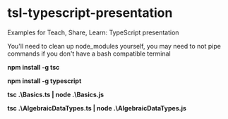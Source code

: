 # tsl-typescript-presentation
Examples for Teach, Share, Learn: TypeScript presentation

You'll need to clean up node_modules yourself, you may need to not pipe commands if you don't have a bash compatible terminal

**npm install -g tsc**

**npm install -g typescript**

**tsc .\Basics.ts | node .\Basics.js**

**tsc .\AlgebraicDataTypes.ts | node .\AlgebraicDataTypes.js**
